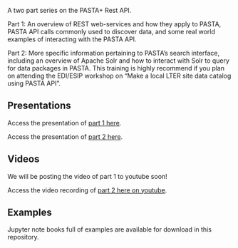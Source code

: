 A two part series on the PASTA+ Rest API.

Part 1: An overview of REST web-services and how they apply to PASTA, PASTA API calls commonly used to discover data, and some real world examples of interacting with the PASTA API.

Part 2: More specific information pertaining to PASTA’s search interface, including an overview of Apache Solr and how to interact with Solr to query for data packages in PASTA. This training is highly recommend if you plan on attending the EDI/ESIP workshop on “Make a local LTER site data catalog using PASTA API”.

## Presentations

Access the presentation of [part 1 here](https://docs.google.com/presentation/d/1Gz7XT8zZ07AQUvtZWdTdQ-QZO2yIfWrNDOwtbNZcvCc/edit#slide=id.p).

Access the presentation of [part 2 here](https://docs.google.com/presentation/d/1B7h8Bf2yS8WNhMNnaTvhVQjDVlEKqdTHdXtuf3e-PIQ/edit#slide=id.g160fb00556_0_0).

## Videos

We will be posting the video of part 1 to youtube soon!

Access the video recording of [part 2 here on youtube](https://www.youtube.com/watch?v=IL7IsXGbFAE).

## Examples

Jupyter note books full of examples are available for download in this repository.
